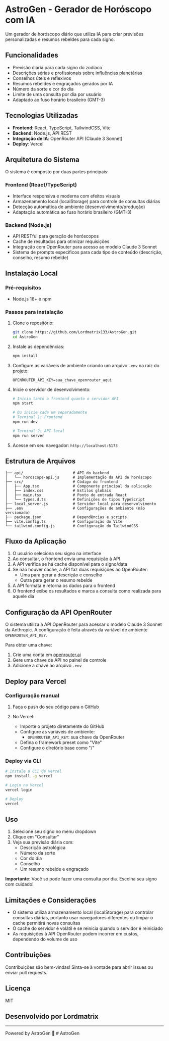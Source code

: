 # AstroGen - Gerador de Horóscopo com IA

Um gerador de horóscopo diário que utiliza IA para criar previsões personalizadas e resumos rebeldes para cada signo.


## Funcionalidades

- Previsão diária para cada signo do zodíaco
- Descrições sérias e profissionais sobre influências planetárias
- Conselhos úteis e reflexivos
- Resumos rebeldes e engraçados gerados por IA
- Número da sorte e cor do dia
- Limite de uma consulta por dia por usuário
- Adaptado ao fuso horário brasileiro (GMT-3)

## Tecnologias Utilizadas

- **Frontend**: React, TypeScript, TailwindCSS, Vite
- **Backend**: Node.js, API REST
- **Integração de IA**: OpenRouter API (Claude 3 Sonnet)
- **Deploy**: Vercel

## Arquitetura do Sistema

O sistema é composto por duas partes principais:

### Frontend (React/TypeScript)
- Interface responsiva e moderna com efeitos visuais
- Armazenamento local (localStorage) para controle de consultas diárias
- Detecção automática de ambiente (desenvolvimento/produção)
- Adaptação automática ao fuso horário brasileiro (GMT-3)

### Backend (Node.js)
- API RESTful para geração de horóscopos
- Cache de resultados para otimizar requisições
- Integração com OpenRouter para acesso ao modelo Claude 3 Sonnet
- Sistema de prompts específicos para cada tipo de conteúdo (descrição, conselho, resumo rebelde)

## Instalação Local

### Pré-requisitos

- Node.js 16+ e npm

### Passos para instalação

1. Clone o repositório:
   ```bash
   git clone https://github.com/Lordmatrix133/AstroGen.git
   cd AstroGen
   ```

2. Instale as dependências:
   ```bash
   npm install
   ```

3. Configure as variáveis de ambiente criando um arquivo `.env` na raiz do projeto:
   ```
   OPENROUTER_API_KEY=sua_chave_openrouter_aqui
   ```

4. Inicie o servidor de desenvolvimento:
   ```bash
   # Inicia tanto o frontend quanto o servidor API
   npm start
   
   # Ou inicie cada um separadamente
   # Terminal 1: Frontend
   npm run dev
   
   # Terminal 2: API local
   npm run server
   ```

5. Acesse em seu navegador: `http://localhost:5173`

## Estrutura de Arquivos

```
├── api/                      # API do backend
│   └── horoscope-api.js      # Implementação da API de horóscopo
├── src/                      # Código do frontend
│   ├── App.tsx               # Componente principal da aplicação
│   ├── index.css             # Estilos globais
│   ├── main.tsx              # Ponto de entrada React
│   └── types.d.ts            # Definições de tipos TypeScript
├── local_server.js           # Servidor local para desenvolvimento
├── .env                      # Configurações de ambiente (não versionado)
├── package.json              # Dependências e scripts
├── vite.config.ts            # Configuração do Vite
└── tailwind.config.js        # Configuração do TailwindCSS
```

## Fluxo da Aplicação

1. O usuário seleciona seu signo na interface
2. Ao consultar, o frontend envia uma requisição à API
3. A API verifica se há cache disponível para o signo/data
4. Se não houver cache, a API faz duas requisições ao OpenRouter:
   - Uma para gerar a descrição e conselho
   - Outra para gerar o resumo rebelde
5. A API formata e retorna os dados para o frontend
6. O frontend exibe os resultados e marca a consulta como realizada para aquele dia

## Configuração da API OpenRouter

O sistema utiliza a API OpenRouter para acessar o modelo Claude 3 Sonnet da Anthropic. A configuração é feita através da variável de ambiente `OPENROUTER_API_KEY`.

Para obter uma chave:
1. Crie uma conta em [openrouter.ai](https://openrouter.ai/)
2. Gere uma chave de API no painel de controle
3. Adicione a chave ao arquivo `.env`

## Deploy para Vercel

### Configuração manual

1. Faça o push do seu código para o GitHub

2. No Vercel:
   - Importe o projeto diretamente do GitHub
   - Configure as variáveis de ambiente:
     - `OPENROUTER_API_KEY`: sua chave da OpenRouter
   - Defina o framework preset como "Vite"
   - Configure o diretório base como "/"

### Deploy via CLI

```bash
# Instale a CLI da Vercel
npm install -g vercel

# Login na Vercel
vercel login

# Deploy
vercel
```

## Uso

1. Selecione seu signo no menu dropdown
2. Clique em "Consultar"
3. Veja sua previsão diária com:
   - Descrição astrológica
   - Número da sorte
   - Cor do dia
   - Conselho
   - Um resumo rebelde e engraçado

**Importante**: Você só pode fazer uma consulta por dia. Escolha seu signo com cuidado!

## Limitações e Considerações

- O sistema utiliza armazenamento local (localStorage) para controlar consultas diárias, portanto usar navegadores diferentes ou limpar o cache permitirá novas consultas
- O cache do servidor é volátil e se reinicia quando o servidor é reiniciado
- As requisições à API OpenRouter podem incorrer em custos, dependendo do volume de uso

## Contribuições

Contribuições são bem-vindas! Sinta-se à vontade para abrir issues ou enviar pull requests.

## Licença

MIT

## Desenvolvido por Lordmatrix

---

Powered by AstroGen 🌟 # AstroGen

